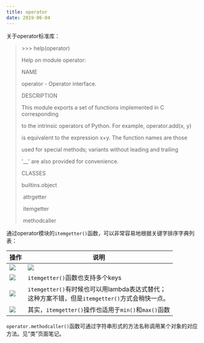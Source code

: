 ```yaml
---
title: operator
date: 2019-06-04
---
```


关于operator标准库：

> \>>> help(operator)
>
> Help on module operator:
>
>  
>
> NAME
>
>   operator - Operator interface.
>
>  
>
> DESCRIPTION
>
>   This module exports a set of functions implemented in C corresponding
>
>   to the intrinsic operators of Python. For example, operator.add(x, y)
>
>   is equivalent to the expression x+y. The function names are those
>
>   used for special methods; variants without leading and trailing
>
>   '__' are also provided for convenience.
>
>  
>
> CLASSES
>
>   builtins.object
>
> ​    attrgetter
>
> ​    itemgetter
>
> ​    methodcaller

通过operator模块的`itemgetter()`函数，可以非常容易地根据关键字排序字典列表：

| 操作                                                 | 说明                                                         |
| ---------------------------------------------------- | ------------------------------------------------------------ |
| ![](https://figure-bed.chua-n.com/notebook/Python/262.png) | ![](https://figure-bed.chua-n.com/notebook/Python/263.png)         |
| ![](https://figure-bed.chua-n.com/notebook/Python/264.png) | `itemgetter()`函数也支持多个keys                             |
| ![](https://figure-bed.chua-n.com/notebook/Python/265.png) | `itemgetter()`有时候也可以用lambda表达式替代；<br/> 这种方案不错，但是`itemgetter()`方式会稍快一点。 |
| ![](https://figure-bed.chua-n.com/notebook/Python/266.png) | 其实，`itemgetter()`操作也适用于`min()`和`max()`函数         |

`operator.methodcaller()`函数可通过字符串形式的方法名称调用某个对象的对应方法。见“类”页面笔记。